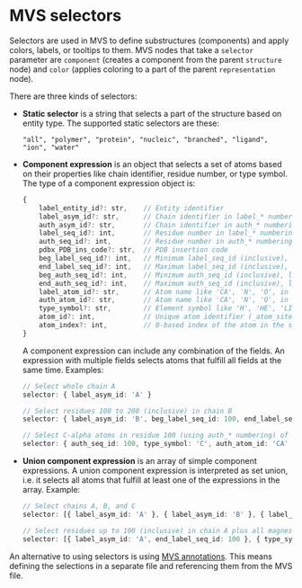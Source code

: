 # MVS selectors

Selectors are used in MVS to define substructures (components) and apply colors, labels, or tooltips to them. MVS nodes that take a `selector` parameter are `component` (creates a component from the parent `structure` node) and `color` (applies coloring to a part of the parent `representation` node).

There are three kinds of selectors:

- **Static selector** is a string that selects a part of the structure based on entity type. The supported static selectors are these:

  `"all", "polymer", "protein", "nucleic", "branched", "ligand", "ion", "water"`

- **Component expression** is an object that selects a set of atoms based on their properties like chain identifier, residue number, or type symbol. The type of a component expression object is:

  ```ts
  {
      label_entity_id?: str,    // Entity identifier
      label_asym_id?: str,      // Chain identifier in label_* numbering
      auth_asym_id?: str,       // Chain identifier in auth_* numbering
      label_seq_id?: int,       // Residue number in label_* numbering
      auth_seq_id?: int,        // Residue number in auth_* numbering
      pdbx_PDB_ins_code?: str,  // PDB insertion code
      beg_label_seq_id?: int,   // Minimum label_seq_id (inclusive), leave blank to start from the beginning of the chain
      end_label_seq_id?: int,   // Maximum label_seq_id (inclusive), leave blank to go to the end of the chain
      beg_auth_seq_id?: int,    // Minimum auth_seq_id (inclusive), leave blank to start from the beginning of the chain
      end_auth_seq_id?: int,    // Maximum auth_seq_id (inclusive), leave blank to go to the end of the chain
      label_atom_id?: str,      // Atom name like 'CA', 'N', 'O', in label_* numbering
      auth_atom_id?: str,       // Atom name like 'CA', 'N', 'O', in auth_* numbering
      type_symbol?: str,        // Element symbol like 'H', 'HE', 'LI', 'BE'
      atom_id?: int,            // Unique atom identifier (_atom_site.id)
      atom_index?: int,         // 0-based index of the atom in the source data
  }
  ```

  A component expression can include any combination of the fields. An expression with multiple fields selects atoms that fulfill all fields at the same time. Examples:

  ```ts
  // Select whole chain A
  selector: { label_asym_id: 'A' }

  // Select residues 100 to 200 (inclusive) in chain B
  selector: { label_asym_id: 'B', beg_label_seq_id: 100, end_label_seq_id: 200 }

  // Select C-alpha atoms in residue 100 (using auth_* numbering) of any chain
  selector: { auth_seq_id: 100, type_symbol: 'C', auth_atom_id: 'CA' }
  ```

- **Union component expression** is an array of simple component expressions. A union component expression is interpreted as set union, i.e. it selects all atoms that fulfill at least one of the expressions in the array. Example:

  ```ts
  // Select chains A, B, and C
  selector: [{ label_asym_id: 'A' }, { label_asym_id: 'B' }, { label_asym_id: 'C' }]

  // Select residues up to 100 (inclusive) in chain A plus all magnesium atoms
  selector: [{ label_asym_id: 'A', end_label_seq_id: 100 }, { type_symbol: 'MG' }]
  ```

An alternative to using selectors is using [MVS annotations](./annotations.md). This means defining the selections in a separate file and referencing them from the MVS file.
